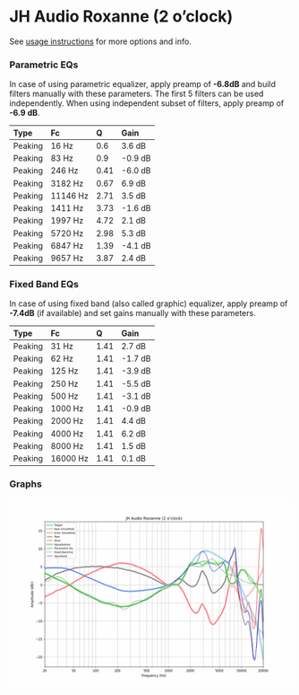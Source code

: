 # JH Audio Roxanne (2 o’clock)
See [usage instructions](https://github.com/jaakkopasanen/AutoEq#usage) for more options and info.

### Parametric EQs
In case of using parametric equalizer, apply preamp of **-6.8dB** and build filters manually
with these parameters. The first 5 filters can be used independently.
When using independent subset of filters, apply preamp of **-6.9 dB**.

| Type    | Fc       |    Q | Gain    |
|:--------|:---------|:-----|:--------|
| Peaking | 16 Hz    | 0.6  | 3.6 dB  |
| Peaking | 83 Hz    | 0.9  | -0.9 dB |
| Peaking | 246 Hz   | 0.41 | -6.0 dB |
| Peaking | 3182 Hz  | 0.67 | 6.9 dB  |
| Peaking | 11146 Hz | 2.71 | 3.5 dB  |
| Peaking | 1411 Hz  | 3.73 | -1.6 dB |
| Peaking | 1997 Hz  | 4.72 | 2.1 dB  |
| Peaking | 5720 Hz  | 2.98 | 5.3 dB  |
| Peaking | 6847 Hz  | 1.39 | -4.1 dB |
| Peaking | 9657 Hz  | 3.87 | 2.4 dB  |

### Fixed Band EQs
In case of using fixed band (also called graphic) equalizer, apply preamp of **-7.4dB**
(if available) and set gains manually with these parameters.

| Type    | Fc       |    Q | Gain    |
|:--------|:---------|:-----|:--------|
| Peaking | 31 Hz    | 1.41 | 2.7 dB  |
| Peaking | 62 Hz    | 1.41 | -1.7 dB |
| Peaking | 125 Hz   | 1.41 | -3.9 dB |
| Peaking | 250 Hz   | 1.41 | -5.5 dB |
| Peaking | 500 Hz   | 1.41 | -3.1 dB |
| Peaking | 1000 Hz  | 1.41 | -0.9 dB |
| Peaking | 2000 Hz  | 1.41 | 4.4 dB  |
| Peaking | 4000 Hz  | 1.41 | 6.2 dB  |
| Peaking | 8000 Hz  | 1.41 | 1.5 dB  |
| Peaking | 16000 Hz | 1.41 | 0.1 dB  |

### Graphs
![](./JH%20Audio%20Roxanne%20(2%20o%E2%80%99clock).png)